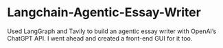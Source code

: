 # Langchain-Agentic-Essay-Writer
Used LangGraph and Tavily to build an agentic essay writer with OpenAI’s ChatGPT API. I went ahead and created a front-end GUI for it too.
